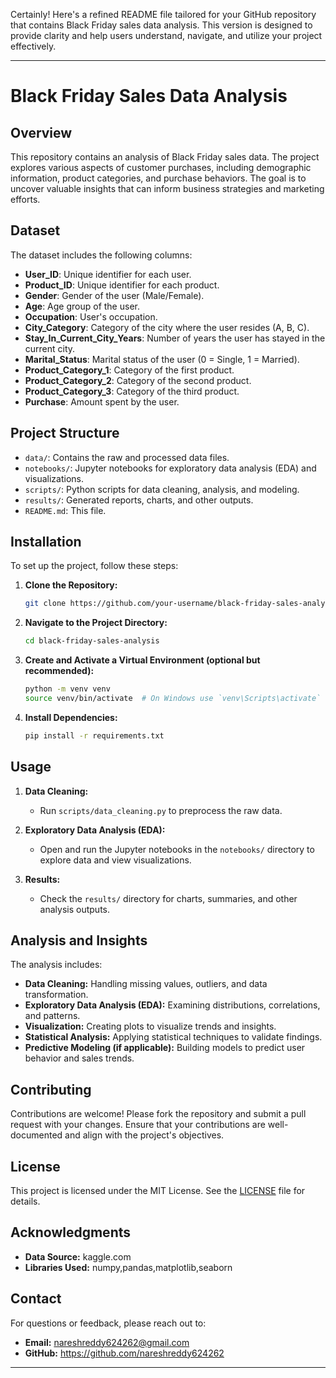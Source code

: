 Certainly! Here's a refined README file tailored for your GitHub repository that contains Black Friday sales data analysis. This version is designed to provide clarity and help users understand, navigate, and utilize your project effectively.

---

# Black Friday Sales Data Analysis

## Overview

This repository contains an analysis of Black Friday sales data. The project explores various aspects of customer purchases, including demographic information, product categories, and purchase behaviors. The goal is to uncover valuable insights that can inform business strategies and marketing efforts.

## Dataset

The dataset includes the following columns:

- **User_ID**: Unique identifier for each user.
- **Product_ID**: Unique identifier for each product.
- **Gender**: Gender of the user (Male/Female).
- **Age**: Age group of the user.
- **Occupation**: User's occupation.
- **City_Category**: Category of the city where the user resides (A, B, C).
- **Stay_In_Current_City_Years**: Number of years the user has stayed in the current city.
- **Marital_Status**: Marital status of the user (0 = Single, 1 = Married).
- **Product_Category_1**: Category of the first product.
- **Product_Category_2**: Category of the second product.
- **Product_Category_3**: Category of the third product.
- **Purchase**: Amount spent by the user.

## Project Structure

- `data/`: Contains the raw and processed data files.
- `notebooks/`: Jupyter notebooks for exploratory data analysis (EDA) and visualizations.
- `scripts/`: Python scripts for data cleaning, analysis, and modeling.
- `results/`: Generated reports, charts, and other outputs.
- `README.md`: This file.

## Installation

To set up the project, follow these steps:

1. **Clone the Repository:**

   ```bash
   git clone https://github.com/your-username/black-friday-sales-analysis.git
   ```

2. **Navigate to the Project Directory:**

   ```bash
   cd black-friday-sales-analysis
   ```

3. **Create and Activate a Virtual Environment (optional but recommended):**

   ```bash
   python -m venv venv
   source venv/bin/activate  # On Windows use `venv\Scripts\activate`
   ```

4. **Install Dependencies:**

   ```bash
   pip install -r requirements.txt
   ```

## Usage

1. **Data Cleaning:**
   - Run `scripts/data_cleaning.py` to preprocess the raw data.

2. **Exploratory Data Analysis (EDA):**
   - Open and run the Jupyter notebooks in the `notebooks/` directory to explore data and view visualizations.

3. **Results:**
   - Check the `results/` directory for charts, summaries, and other analysis outputs.

## Analysis and Insights

The analysis includes:

- **Data Cleaning:** Handling missing values, outliers, and data transformation.
- **Exploratory Data Analysis (EDA):** Examining distributions, correlations, and patterns.
- **Visualization:** Creating plots to visualize trends and insights.
- **Statistical Analysis:** Applying statistical techniques to validate findings.
- **Predictive Modeling (if applicable):** Building models to predict user behavior and sales trends.

## Contributing

Contributions are welcome! Please fork the repository and submit a pull request with your changes. Ensure that your contributions are well-documented and align with the project's objectives.

## License

This project is licensed under the MIT License. See the [LICENSE](LICENSE) file for details.

## Acknowledgments

- **Data Source:** kaggle.com
- **Libraries Used:** numpy,pandas,matplotlib,seaborn

## Contact

For questions or feedback, please reach out to:

- **Email:**  nareshreddy624262@gmail.com
- **GitHub:**  https://github.com/nareshreddy624262

---
